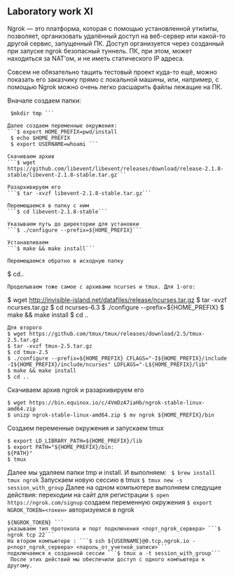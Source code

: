## Laboratory work XI

Ngrok — это платформа, которая с помощью установленной утилиты, позволяет, организовать удалённый доступ на веб-сервер или какой-то другой сервис, запущенный ПК. Доступ организуется через созданный при запуске ngrok безопасный туннель. ПК, при этом, может находиться за NAT’ом, и не иметь статического IP адреса.

Совсем не обязательно тащить тестовый проект куда-то ещё, можно показать его заказчику прямо с локальной машины, или, например, с помощью Ngrok можно очень легко расшарить файлы лежащие на ПК.

Вначале создаем папки: 
```$ mkdir install
 $mkdir tmp ```

Далее создаем переменные окружения: 
```$ export HOME_PREFIX=pwd/install
 $ echo $HOME_PREFIX
 $ export USERNAME=whoami ```

Скачиваем архив 
```$ wget https://github.com/libevent/libevent/releases/download/release-2.1.8-stable/libevent-2.1.8-stable.tar.gz```

Разархивируем его 
```$ tar -xvzf libevent-2.1.8-stable.tar.gz```

Перемещаемся в папку с ним 
```$ cd libevent-2.1.8-stable```

Указываем путь до директории для установки 
```$ ./configure --prefix=${HOME_PREFIX}```

Устанавливаем 
```$ make && make install```

Перемещаемся обратно в исходную папку
```
$ cd..
```
Проделываем тоже самое с архивами ncurses и tmux. Для 1-ого:
```
$ wget http://invisible-island.net/datafiles/release/ncurses.tar.gz 
$ tar -xvzf ncurses.tar.gz $ cd ncurses-6.3 $ ./configure --prefix=${HOME_PREFIX} 
$ make && make install 
$ cd .. 
```
Для второго 
$ wget https://github.com/tmux/tmux/releases/download/2.5/tmux-2.5.tar.gz 
$ tar -xvzf tmux-2.5.tar.gz 
$ cd tmux-2.5 
$ ./configure --prefix=${HOME_PREFIX} CFLAGS="-I${HOME_PREFIX}/include -I${HOME_PREFIX}/include/ncurses" LDFLAGS="-L${HOME_PREFIX}/lib" 
$ make && make install 
$ cd .. 
```
Скачиваем архив ngrok и разархивируем его 
```
$ wget https://bin.equinox.io/c/4VmDzA7iaHb/ngrok-stable-linux-amd64.zip 
$ unizp ngrok-stable-linux-amd64.zip $ mv ngrok ${HOME_PREFIX}/bin 
```
Создаем переменные окружения и запускаем tmux 
```
$ export LD_LIBRARY_PATH=${HOME_PREFIX}/lib 
$ export PATH="${HOME_PREFIX}/bin:
${PATH}" 
$ tmux
```
Далее мы удаляем папки tmp и install. 
И выполняем: ``` $ brew install tmux ngrok```
Запускаем новую сессию в tmux ``` $ tmux new -s session_with_group ``` 
Далее на одном компьютере выполняем следущие действия: переходим на сайт для регистрации 
```$ open https://ngrok.com/signup``` 
создаем переменную окружения 
```$ export NGROK_TOKEN=<токен>```
авторизуемся в ngrok 
```$ ngrok authtoken
${NGROK_TOKEN} ```
указываем тип протокола и порт подключения <порт_ngrok_сервера> ```$ ngrok tcp 22```
На втором компьютере : ```$ ssh ${USERNAME}@0.tcp.ngrok.io -p<порт_ngrok_сервера> <пароль_от_учетной_записи>```
подключаемся к созданной сессии ```$ tmux a -t session_with_group```
 После этих действий мы обеспечили доступ с одного компьютера к другому.
